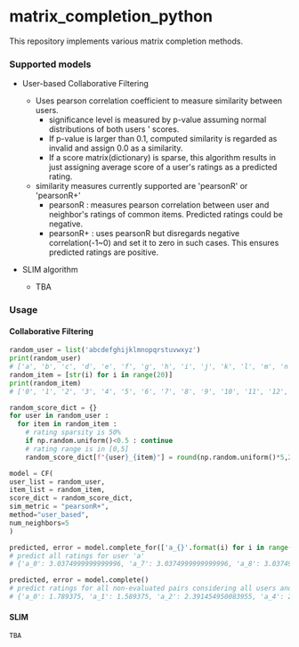 # matrix_completion_python
This repository implements various matrix completion methods.

### Supported models

 - User-based Collaborative Filtering
   - Uses pearson correlation coefficient to measure similarity between users.
     - significance level is measured by p-value assuming normal distributions of both users ' scores.
     - If p-value is larger than 0.1, computed similarity is regarded as invalid and assign 0.0 as a similarity.
     - If a score matrix(dictionary) is sparse, this algorithm results in just assigning average score of a user's ratings as a predicted rating. 
   - similarity measures currently supported are 'pearsonR' or 'pearsonR+'
     - pearsonR : measures pearson correlation between user and neighbor's ratings of common items. Predicted ratings could be negative.
     - pearsonR+ : uses pearsonR but disregards negative correlation(-1~0) and set it to zero in such cases. This ensures predicted ratings are positive.

  - SLIM algorithm
    - TBA

### Usage

#### Collaborative Filtering

```python
random_user = list('abcdefghijklmnopqrstuvwxyz')
print(random_user)
# ['a', 'b', 'c', 'd', 'e', 'f', 'g', 'h', 'i', 'j', 'k', 'l', 'm', 'n', 'o', 'p', 'q', 'r', 's', 't', 'u', 'v', 'w', 'x', 'y', 'z']
random_item = [str(i) for i in range(20)]
print(random_item)
# ['0', '1', '2', '3', '4', '5', '6', '7', '8', '9', '10', '11', '12', '13', '14', '15', '16', '17', '18', '19']

random_score_dict = {}
for user in random_user :
  for item in random_item :
    # rating sparsity is 50%
    if np.random.uniform()<0.5 : continue
    # rating range is in [0,5]
    random_score_dict[f"{user}_{item}"] = round(np.random.uniform()*5,2)

model = CF(
user_list = random_user, 
item_list = random_item, 
score_dict = random_score_dict,
sim_metric = "pearsonR+",
method="user_based",
num_neighbors=5
)

predicted, error = model.complete_for(['a_{}'.format(i) for i in range(20)])
# predict all ratings for user 'a'
# {'a_0': 3.0374999999999996, 'a_7': 3.0374999999999996, 'a_8': 3.0374999999999996, 'a_10': 3.0374999999999996, 'a_11': 3.0837499999999998, 'a_12': 3.0374999999999996, 'a_13': 3.1137499999999996, 'a_14': 3.7937499999999997, 'a_15': 3.0374999999999996, 'a_16': 3.0374999999999996, 'a_17': 3.8387499999999997, 'a_18': 3.0374999999999996}

predicted, error = model.complete()
# predict ratings for all non-evaluated pairs considering all users and items 
# {'a_0': 1.789375, 'a_1': 1.589375, 'a_2': 2.391454950083955, 'a_4': 2.5843749999999996, 'a_5': 2.3582404453704133, ......}
```

#### SLIM

```
TBA
```